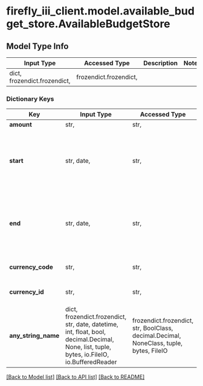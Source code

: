 # firefly_iii_client.model.available_budget_store.AvailableBudgetStore

## Model Type Info
Input Type | Accessed Type | Description | Notes
------------ | ------------- | ------------- | -------------
dict, frozendict.frozendict,  | frozendict.frozendict,  |  | 

### Dictionary Keys
Key | Input Type | Accessed Type | Description | Notes
------------ | ------------- | ------------- | ------------- | -------------
**amount** | str,  | str,  |  | 
**start** | str, date,  | str,  | Start date of the available budget. | value must conform to RFC-3339 full-date YYYY-MM-DD
**end** | str, date,  | str,  | End date of the available budget. | value must conform to RFC-3339 full-date YYYY-MM-DD
**currency_code** | str,  | str,  | Use either currency_id or currency_code. | [optional] 
**currency_id** | str,  | str,  | Use either currency_id or currency_code. | [optional] 
**any_string_name** | dict, frozendict.frozendict, str, date, datetime, int, float, bool, decimal.Decimal, None, list, tuple, bytes, io.FileIO, io.BufferedReader | frozendict.frozendict, str, BoolClass, decimal.Decimal, NoneClass, tuple, bytes, FileIO | any string name can be used but the value must be the correct type | [optional]

[[Back to Model list]](../../README.md#documentation-for-models) [[Back to API list]](../../README.md#documentation-for-api-endpoints) [[Back to README]](../../README.md)

